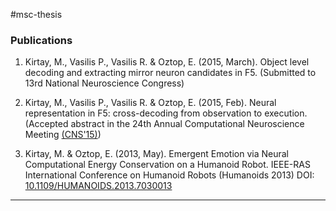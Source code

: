 #msc-thesis


### Publications

1) Kirtay, M., Vasilis P., Vasilis R. & Oztop, E. (2015, March). Object level decoding and extracting mirror neuron candidates in F5. (Submitted to 13rd National Neuroscience Congress)  

2) Kirtay, M., Vasilis P., Vasilis R. & Oztop, E. (2015, Feb). Neural representation in F5: cross-decoding from observation to execution. (Accepted abstract in the 24th Annual Computational Neuroscience Meeting [(CNS'15)][cns_web])  

3) Kirtay, M. & Oztop, E. (2013, May). Emergent Emotion via Neural Computational Energy Conservation on a Humanoid Robot. IEEE-RAS International Conference on Humanoid Robots (Humanoids 2013) DOI: [10.1109/HUMANOIDS.2013.7030013][humanoid_doi]   

[cns_web]: http://www.cnsorg.org/cns-2015
[humanoid_doi]: http://dx.doi.org/10.1007/s10458-012-9213-x
---------------------------
